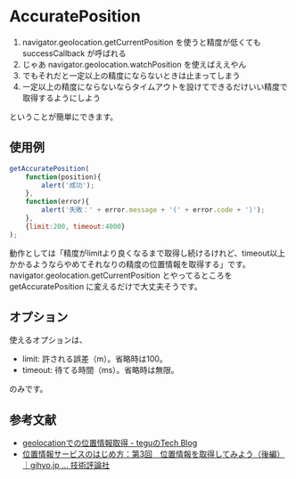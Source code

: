 # AccuratePosition

1. navigator.geolocation.getCurrentPosition を使うと精度が低くても successCallback が呼ばれる
2. じゃあ navigator.geolocation.watchPosition を使えばええやん
3. でもそれだと一定以上の精度にならないときは止まってしまう
4. 一定以上の精度にならないならタイムアウトを設けてできるだけいい精度で取得するようにしよう

ということが簡単にできます。

## 使用例

```javascript
getAccuratePosition(
    function(position){
        alert('成功');
    },
    function(error){
        alert('失敗：' + error.message + '(' + error.code + ')');
    },
    {limit:200, timeout:4000}
);
```

動作としては「精度がlimitより良くなるまで取得し続けるけれど、timeout以上かかるようならやめてそれなりの精度の位置情報を取得する」です。 navigator.geolocation.getCurrentPosition とやってるところを getAccuratePosition に変えるだけで大丈夫そうです。

## オプション

使えるオプションは、

* limit: 許される誤差（m）。省略時は100。
* timeout: 待てる時間（ms）。省略時は無限。

のみです。

## 参考文献

* [geolocationでの位置情報取得 - teguのTech Blog](http://d.hatena.ne.jp/toshifumi_tegu/20100322/1269257133)
* [位置情報サービスのはじめ方：第3回　位置情報を取得してみよう（後編）｜gihyo.jp … 技術評論社](http://gihyo.jp/dev/feature/01/location-based-services/0003)

